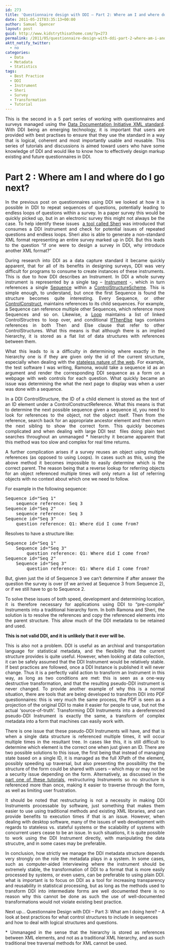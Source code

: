 ```yaml
---
id: 273
title: 'Questionnaire design with DDI – Part 2: Where am I and where do I go next?'
date: 2011-05-21T03:35:13+00:00
author: Samuel Spencer
layout: post
guid: http://www.kidstrythisathome.com/?p=273
permalink: /2011/05/questionnaire-design-with-ddi-part-2-where-am-i-and-where-do-i-go-next/
aktt_notify_twitter:
  - no
categories:
  - Data
  - Metadata
  - Statistics
tags:
  - Best Practice
  - DDI
  - Instrument
  - Sheri
  - Survey
  - Transformation
  - Tutorial
---
```

<p style="text-align: justify;">
  This is the second in a 5 part series of working with questionnaires and surveys managed using the <a title="DDI Alliance Website" href="http://www.ddialliance.org">Data Documentation Initiative XML standard</a>. With DDI being an emerging technology, it is important that users are provided with best practises to ensure that they use the standard in a way that is logical, coherent and most importantly usable and reusable. This series of tutorials and discussions is aimed toward users who have some knowledge of DDI and would like to know how to effectively design markup existing and future questionnaires in DDI.
</p>

<h1 style="text-align: justify;">
  Part 2 : Where am I and where do I go next?
</h1>

<p style="text-align: justify;">
  In the previous post on questionnaires using DDI we looked at how it is possible in DDI to repeat sequences of questions, potentially leading to endless loops of questions within a survey. In a paper survey this would be quickly picked up, but in an electronic survey this might not always be the case. To help identify these issues  <a title="Sheri" href="http://sandbox.kidstrythisathome.com/dditools/sheri">a tool called Sheri</a> was introduced that consumes a DDI instrument and check for potential issues of repeated questions and endless loops. Sheri also is able to generate a non-standard XML format representing an entire survey marked up in DDI. But this leads to the question “if one were to design a survey in DDI, why introduce another XML format?”
</p>

<p style="text-align: justify;">
  During research into DDI as a data capture standard it became quickly apparent, that for all of its benefits in designing surveys, DDI was very difficult for programs to consume to create instances of these instruments. This is due to how DDI describes an Instrument. In DDI a whole survey instrument is represented by a single tag &#8211; <a title="DDI Instrument - Field Level Documentation" href="http://www.ddialliance.org/Specification/DDI-Lifecycle/3.1/XMLSchema/FieldLevelDocumentation/datacollection_xsd/elements/Instrument.html">Instrument</a> -, which in turn references a single <a title="DDI Sequence - Field Level Documentation" href="http://www.ddialliance.org/Specification/DDI-Lifecycle/3.1/XMLSchema/FieldLevelDocumentation/datacollection_xsd/elements/Sequence.html">Sequence</a> within a <a title="DDI ControlConstructScheme - Field Level Documentation" href="http://www.ddialliance.org/Specification/DDI-Lifecycle/3.1/XMLSchema/FieldLevelDocumentation/datacollection_xsd/elements/ControlConstructScheme.html">ControlStructureScheme</a>. This is simple enough, to understand, but once the first Sequence is found the structure becomes quite interesting. Every Sequence, or other <a title="DDI ControlConstruct - Field Level Documentation" href="http://www.ddialliance.org/Specification/DDI-Lifecycle/3.1/XMLSchema/FieldLevelDocumentation/datacollection_xsd/complexTypes/ControlConstructType.html">ControlConstruct</a>, maintains references to its child sequences. For example, a Sequence can reference multiple other Sequences, which reference more Sequences and so on. Likewise, a <a title="DDI Loop - Field Level Documentation" href="http://www.ddialliance.org/Specification/DDI-Lifecycle/3.1/XMLSchema/FieldLevelDocumentation/datacollection_xsd/elements/Loop.html">Loop</a> maintains a list of linked ControlStructres to loop over, and conditional <a title="DDI IfThenElse - Field Level Documentation" href="http://www.ddialliance.org/Specification/DDI-Lifecycle/3.1/XMLSchema/FieldLevelDocumentation/datacollection_xsd/elements/IfThenElse.html">IfThenElse</a> tags contains references in both Then and Else clause that refer to other ControlStructures. What this means is that although there is an implied hierarchy, it is stored as a flat list of data structures with references between them.
</p>

<p style="text-align: justify;">
  What this leads to is a difficulty in determining where exactly in the hierarchy one is if they are given only the id of the current structure, especially when dealing with the <a title="Stateless Server - Wikipedia" href="http://en.wikipedia.org/wiki/Stateless_server">stateless nature of the web</a>. For example, the test software I was writing, Ramona, would take a sequence id as an argument and render the corresponding DDI sequence as a form on a webpage with web controls for each question. What quickly became an issue was determining the what the next page to display was when a user was done with a sequence.
</p>

<p style="text-align: justify;">
  In a DDI ControlStructure, the ID of a child element is stored as the text of an ID element under a ControlConstructReference. What this means is that to determine the next possible sequence given a sequence id, you need to look for references to the object, not the object itself. Then from the reference, search back for an appropriate ancestor element and then return the next sibling to show the correct form. This quickly becomes complicated and when dealing with large DDI test  files doing plain text searches throughout an unmanaged * hierarchy it became apparent that this method was too slow and complex for real time returns.
</p>

<p style="text-align: justify;">
  A further complication arises if a survey reuses an object using multiple references (as opposed to using Loops). In cases such as this, using the above method it becomes impossible to easily determine which is the correct parent. The reason being that a reverse lookup for referring objects for an object referenced multiple times will only return a list of referring objects with no context about which one we need to follow.
</p>

<p style="text-align: justify;">
  For example in the following sequence:
</p>

<pre>Sequence id="Seq 1"
    sequence reference: Seq 3
Sequence id="Seq 2"
    sequence reference: Seq 3
Sequence id="Seq 3"
    question reference: Q1: Where did I come from?</pre>

<p style="text-align: justify;">
  Resolves to have a structure like:
</p>

<pre>Sequence id="Seq 1"
    Sequence id="Seq 3"
        question reference: Q1: Where did I come from?
Sequence id="Seq 2"
    Sequence id="Seq 3"
        question reference: Q1: Where did I come from?</pre>

<p style="text-align: justify;">
  But, given just the id of Sequence 3 we can’t determine if after answer the question the survey is over (if we arrived at Sequence 3 from Sequence 2), or if we still have to go to Sequence 2.
</p>

<p style="text-align: justify;">
  To solve these issues of both speed, development and determining location, it is therefore necessary for applications using DDI to &#8220;pre-compile&#8221; Instruments into a traditional hierarchy form. In both Ramona and Sheri, the solution is to resolve the references and copy the referenced elements into the parent structure. This allow much of the DDI metadata to be retained and used.
</p>

<p style="text-align: justify;">
  <strong>This is not valid DDI, and it is unlikely that it ever will be.</strong>
</p>

<p style="text-align: justify;">
  This is also not a problem. DDI is useful as an archival and transportation language for statistical metadata, and the flexibility that the current structure provides is quite useful. However, when looking at data collection, it can be safely assumed that the DDI Instrument would be relatively stable. If best practices are followed, once a DDI Instance is published it will never change. Thus it is a perfectly valid action to transform an Instrument in this way, as long as two conditions are met: this is seen as a one-way destructive transformation, and that the resulting pseudo-DDI instrument is never changed. To provide another example of why this is a normal situation, there are tools that are being developed to transform DDI into PDF questionnaires: this is very much the same process, the PDF is seen as a projection of the original DDI to make it easier for people to use, but not the actual &#8216;source-of-truth&#8217;. Transforming DDI Instruments into a dereferenced pseudo-DDI Instrument is exactly the same, a transform of complex metadata into a form that machines can easily work with.
</p>

<p style="text-align: justify;">
  There is one issue that these pseudo-DDI Instruments will have, and that is when a single data structure is referenced multiple times, it will occur multiple times in the resultant tree. In cases like this, it is still difficult to determine which element is the correct one when just given an ID. There are two possible solutions to this issue, the first being that instead of managing state based on a single ID, it is managed as the full XPath of the element, possibly speeding up traversal, but also presenting the possibility the the structure of the form could be shared with users &#8211; which may or may not be a security issue depending on the form. Alternatively, as discussed in the <a title="Questionnaire design with DDI – Part 1: Will this survey ever end?" href="http://www.kidstrythisathome.com/2011/05/questionnaire-design-with-ddi-part-1-will-this-survey-ever-end/">part one of these tutorials</a>, restructuring Instruments so no structure is referenced more than once, making it easier to traverse through the form, as well as limiting user frustration.
</p>

<p style="text-align: justify;">
  It should be noted that restructuring is not a necessity in making DDI Instruments processable by software, just something that makes them easier to use using traditional methods and existing XML libraries, and can provide benefits to execution times if that is an issue. However, when dealing with desktop software, many of the issues of web development with regards to stateless vs. stateful systems or the scalability of systems with concurrent users cease to be an issue. In such situations, it is quite possible to work using the DDI Instrument directly, with manipulating the data strucutre, and in some cases may be preferable.
</p>

<p style="text-align: justify;">
  In conclusion, how strictly we manage the DDI metadata structure depends very strongly on the role the metadata plays in a system. In some cases, such as computer-aided interviewing where the instrument should be extremely stable, the transformation of DDI to a format that is more easily processed by systems, or even users, can be preferable to using plain DDI. what is important is to focus on DDI as a tool for increasing transparency and reusability in statistical processing, but as long as the methods used to transform DDI into intermediate forms are well documented there is no reason why this cannot be done as such the use of well-documented transformations would not violate existing best practice.
</p>

<div>
  <div>
    <p>
      Next up… Questionnaire Design with DDI – Part 3: What am I doing here? &#8211; A look at best practices for what control structures to include in sequences and how to deal with logical structures and questions.
    </p>
  </div>
</div>



<p style="text-align: justify;">
  * Unmanaged in the sense that the hierarchy is stored as references between XML elements, and not as a traditional XML hierarchy, and as such traditional tree traversal methods for XML cannot be used.
</p>